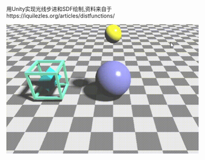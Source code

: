 用Unity实现光线步进和SDF绘制,资料来自于https://iquilezles.org/articles/distfunctions/ <br>

![Alt text](snapshot/d.gif)
